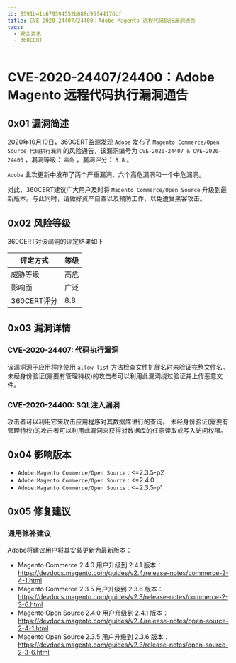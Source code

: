```yaml
---
id: 8591b41b679594552b088d95f44176bf
title: CVE-2020-24407/24400：Adobe Magento 远程代码执行漏洞通告 
tags: 
  - 安全资讯
  - 360CERT
---
```


# CVE-2020-24407/24400：Adobe Magento 远程代码执行漏洞通告 

0x01 漏洞简述
---------


2020年10月19日，360CERT监测发现 `Adobe` 发布了 `Magento Commerce/Open Source 代码执行漏洞` 的风险通告，该漏洞编号为 `CVE-2020-24407 & CVE-2020-24400` ，漏洞等级： `高危` ，漏洞评分： `8.8` 。


 `Adobe` 此次更新中发布了两个严重漏洞，六个高危漏洞和一个中危漏洞。


对此，360CERT建议广大用户及时将 `Magento Commerce/Open Source` 升级到最新版本。与此同时，请做好资产自查以及预防工作，以免遭受黑客攻击。


0x02 风险等级
---------


360CERT对该漏洞的评定结果如下




| 评定方式 | 等级 |
| --- | --- |
| 威胁等级 | 高危 |
| 影响面 | 广泛 |
| 360CERT评分 | 8.8 |


0x03 漏洞详情
---------


### CVE-2020-24407: 代码执行漏洞


该漏洞源于应用程序使用 `allow list` 方法检查文件扩展名时未验证完整文件名。未经身份验证(需要有管理特权)的攻击者可以利用此漏洞绕过验证并上传恶意文件。


### CVE-2020-24400: SQL注入漏洞


攻击者可以利用它来攻击应用程序对其数据库进行的查询。 未经身份验证(需要有管理特权)的攻击者可以利用此漏洞来获得对数据库的任意读取或写入访问权限。


0x04 影响版本
---------


* `Adobe:Magento Commerce/Open Source` : <=2.3.5-p2
* `Adobe:Magento Commerce/Open Source` : <=2.4.0
* `Adobe:Magento Commerce/Open Source` : <=2.3.5-p1


0x05 修复建议
---------


### 通用修补建议


Adobe将建议用户将其安装更新为最新版本：


* Magento Commerce 2.4.0 用户升级到 2.4.1 版本：<https://devdocs.magento.com/guides/v2.4/release-notes/commerce-2-4-1.html>
* Magento Commerce 2.3.5 用户升级到 2.3.6 版本：<https://devdocs.magento.com/guides/v2.3/release-notes/commerce-2-3-6.html>
* Magento Open Source 2.4.0 用户升级到 2.4.1 版本：<https://devdocs.magento.com/guides/v2.4/release-notes/open-source-2-4-1.html>
* Magento Open Source 2.3.5 用户升级到 2.3.6 版本：<https://devdocs.magento.com/guides/v2.3/release-notes/open-source-2-3-6.html>


